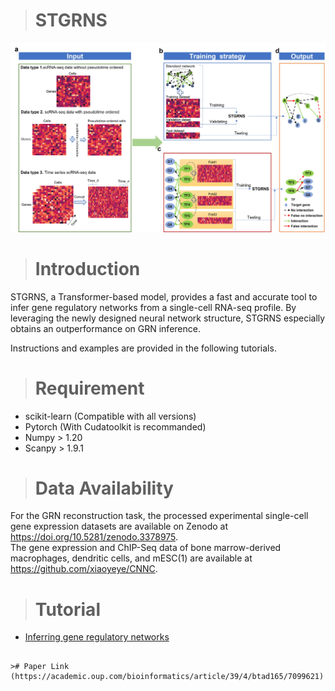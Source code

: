 ># STGRNS
![image](https://github.com/zhanglab-wbgcas/STGRNS/blob/main/Figure%201.jpg)

># Introduction

STGRNS, a Transformer-based model, provides a fast and accurate  tool to infer gene regulatory networks from a single-cell RNA-seq profile. 
By leveraging the newly designed neural network structure, 
STGRNS especially obtains an outperformance on GRN inference. 

Instructions and examples are provided in the following tutorials.

># Requirement

- scikit-learn (Compatible with all versions)
- Pytorch (With Cudatoolkit is recommanded)
- Numpy > 1.20
- Scanpy > 1.9.1

># Data Availability
For the GRN reconstruction task, the processed experimental single-cell gene expression datasets are available on Zenodo at  https://doi.org/10.5281/zenodo.3378975.  
The gene expression and ChIP-Seq data of bone marrow-derived macrophages, dendritic cells, and mESC(1) are available at https://github.com/xiaoyeye/CNNC. 


[//]: # (```)

># Tutorial
- [Inferring gene regulatory networks](https://github.com/zhanglab-wbgcas/STGRNS/blob/main/Tutorial.ipynb)

```

># Paper Link
(https://academic.oup.com/bioinformatics/article/39/4/btad165/7099621)



